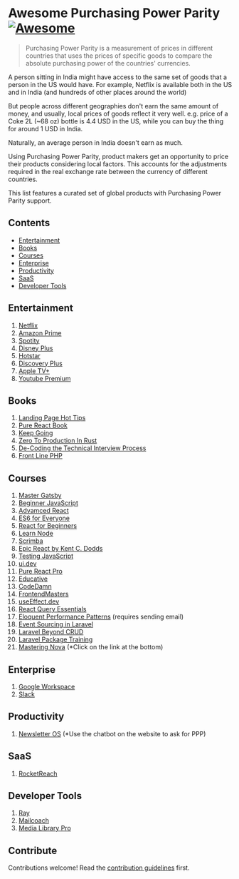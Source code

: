 # Awesome Purchasing Power Parity [![Awesome](https://awesome.re/badge.svg)](https://awesome.re)

> Purchasing Power Parity is a measurement of prices in different
> countries that uses the prices of specific goods to compare the
> absolute purchasing power of the countries' currencies.

A person sitting in India might have access to the same set of goods that a person in the US would have. For example, Netflix is available both in the US and in India (and hundreds of other places around the world)

But people across different geographies don't earn the same amount of money, and usually, local prices of goods reflect it very well. e.g. price of a Coke 2L (~68 oz) bottle is 4.4 USD in the US, while you can buy the thing for around 1 USD in India.

Naturally, an average person in India doesn't earn as much.

Using Purchasing Power Parity, product makers get an opportunity to price their products considering local factors. This accounts for the adjustments required in the real exchange rate between the currency of different countries.

This list features a curated set of global products with Purchasing Power Parity support.

## Contents

- [Entertainment](#entertainment)
- [Books](#books)
- [Courses](#courses)
- [Enterprise](#enterprise)
- [Productivity](#productivity)
- [SaaS](#saas)
- [Developer Tools](#developer-tools)

## Entertainment

1. [Netflix](https://www.netflix.com)
1. [Amazon Prime](https://www.primevideo.com)
1. [Spotity](https://www.spotify.com)
1. [Disney Plus](https://www.disneyplus.com)
1. [Hotstar](https://www.hotstar.com)
1. [Discovery Plus](https://www.discoveryplus.com)
1. [Apple TV+](https://tv.apple.com)
1. [Youtube Premium](https://www.youtube.com/premium)

## Books

1. [Landing Page Hot Tips](https://onepagelove.com/100-tips)
1. [Pure React Book](https://www.purereact.com/)
1. [Keep Going](https://mtrostyle.gumroad.com/l/keepgoing)
1. [Zero To Production In Rust](https://www.zero2prod.com/)
1. [De-Coding the Technical Interview Process](https://technicalinterviews.dev/)
1. [Front Line PHP](https://front-line-php.com/)

## Courses

1. [Master Gatsby](https://mastergatsby.com)
1. [Beginner JavaScript](https://beginnerjavaScript.com)
1. [Advamced React](https://advancedreact.com)
1. [ES6 for Everyone](https://es6.io)
1. [React for Beginners](https://reactforbeginners.com)
1. [Learn Node](https://learnnode.com)
1. [Scrimba](https://www.scrimba.com)
1. [Epic React by Kent C. Dodds](https://epicreact.dev)
1. [Testing JavaScript](https://testingjavascript.com)
1. [ui.dev](https://ui.dev)
1. [Pure React Pro](https://www.purereact.com/)
1. [Educative](https://educative.io)
1. [CodeDamn](https://codedamn.com/)
1. [FrontendMasters](https://frontendmasters.com)
1. [useEffect.dev](https://useeffect.dev)
1. [React Query Essentials](https://learn.tanstack.com/p/react-query-essentials)
1. [Eloquent Performance Patterns](https://eloquent-course.reinink.ca/) (requires sending email)
1. [Event Sourcing in Laravel](https://event-sourcing-laravel.com/)
1. [Laravel Beyond CRUD](https://laravel-beyond-crud.com/)
1. [Laravel Package Training](https://laravelpackage.training/)
1. [Mastering Nova](https://masteringnova.com/) (\*Click on the link at the bottom)

## Enterprise

1. [Google Workspace](https://workspace.google.com)
1. [Slack](https://www.slack.com)

## Productivity

1. [Newsletter OS](https://newsletteros.com/) (\*Use the chatbot on the website to ask for PPP)

## SaaS

1. [RocketReach](https://www.rocketreach.co)

## Developer Tools

1. [Ray](https://myray.app/)
1. [Mailcoach](https://mailcoach.app/)
1. [Media Library Pro](https://medialibrary.pro/)

## Contribute

Contributions welcome! Read the [contribution guidelines](contributing.md) first.
